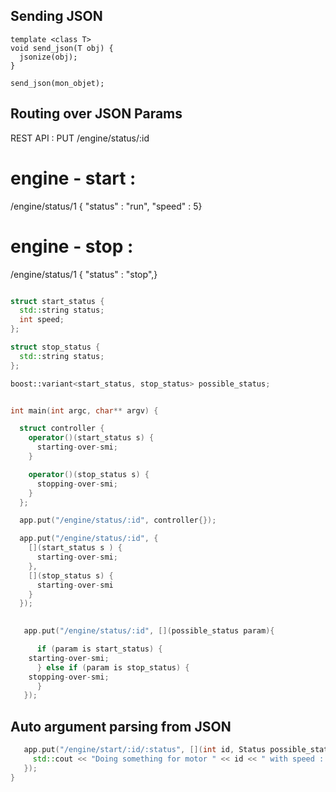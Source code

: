 
## Sending JSON
```
template <class T>
void send_json(T obj) {
  jsonize(obj);
}

send_json(mon_objet);
```

## Routing over JSON Params

REST API : PUT /engine/status/:id

engine - start : 
================
/engine/status/1
{ "status" : "run", "speed" : 5}

engine - stop : 
================
/engine/status/1
{ "status" : "stop",}

```cpp

struct start_status {
  std::string status;
  int speed;
};

struct stop_status {
  std::string status;
};

boost::variant<start_status, stop_status> possible_status;


int main(int argc, char** argv) {

  struct controller {
    operator()(start_status s) {
      starting-over-smi;
    }

    operator()(stop_status s) {
      stopping-over-smi;
    }
  };

  app.put("/engine/status/:id", controller{});

  app.put("/engine/status/:id", {
    [](start_status s ) {
      starting-over-smi;
    },
    [](stop_status s) {
      starting-over-smi
    }	
  });

  
   app.put("/engine/status/:id", [](possible_status param){

      if (param is start_status) {
	starting-over-smi;
      } else if (param is stop_status) {
	stopping-over-smi;
      }
   });

```

## Auto argument parsing from JSON

```cpp
   app.put("/engine/start/:id/:status", [](int id, Status possible_status){
     std::cout << "Doing something for motor " << id << " with speed : " << speed << std::endl;
   });
}
```
